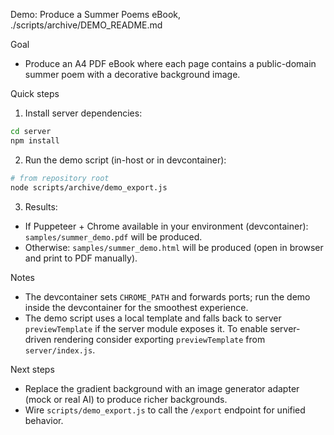Demo: Produce a Summer Poems eBook, ./scripts/archive/DEMO_README.md

Goal

- Produce an A4 PDF eBook where each page contains a public-domain summer poem with a decorative background image.

Quick steps

1. Install server dependencies:

```bash
cd server
npm install
```

2. Run the demo script (in-host or in devcontainer):

```bash
# from repository root
node scripts/archive/demo_export.js
```

3. Results:

- If Puppeteer + Chrome available in your environment (devcontainer): `samples/summer_demo.pdf` will be produced.
- Otherwise: `samples/summer_demo.html` will be produced (open in browser and print to PDF manually).

Notes

- The devcontainer sets `CHROME_PATH` and forwards ports; run the demo inside the devcontainer for the smoothest experience.
- The demo script uses a local template and falls back to server `previewTemplate` if the server module exposes it. To enable server-driven rendering consider exporting `previewTemplate` from `server/index.js`.

Next steps

- Replace the gradient background with an image generator adapter (mock or real AI) to produce richer backgrounds.
- Wire `scripts/demo_export.js` to call the `/export` endpoint for unified behavior.
